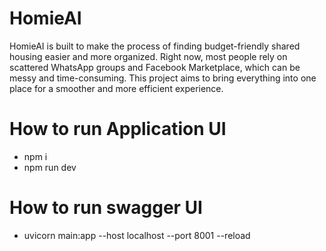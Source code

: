 # HomieAI
HomieAI is built to make the process of finding budget-friendly shared housing easier and more organized. Right now, most people rely on scattered WhatsApp groups and Facebook Marketplace, which can be messy and time-consuming. This project aims to bring everything into one place for a smoother and more efficient experience.

# How to run Application UI 
- npm i
- npm run dev

# How to run swagger UI
- uvicorn main:app --host localhost --port 8001 --reload
